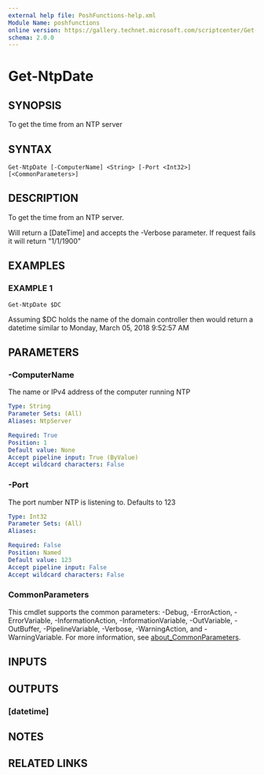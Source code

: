 ```yaml
---
external help file: PoshFunctions-help.xml
Module Name: poshfunctions
online version: https://gallery.technet.microsoft.com/scriptcenter/Get-MachineType-VM-or-ff43f3a9
schema: 2.0.0
---
```


# Get-NtpDate

## SYNOPSIS
To get the time from an NTP server

## SYNTAX

```
Get-NtpDate [-ComputerName] <String> [-Port <Int32>] [<CommonParameters>]
```

## DESCRIPTION
To get the time from an NTP server.

Will return a \[DateTime\] and accepts the -Verbose parameter.
If request fails it will return "1/1/1900"

## EXAMPLES

### EXAMPLE 1
```
Get-NtpDate $DC
```

Assuming $DC holds the name of the domain controller then would return a datetime similar to
Monday, March 05, 2018 9:52:57 AM

## PARAMETERS

### -ComputerName
The name or IPv4 address of the computer running NTP

```yaml
Type: String
Parameter Sets: (All)
Aliases: NtpServer

Required: True
Position: 1
Default value: None
Accept pipeline input: True (ByValue)
Accept wildcard characters: False
```

### -Port
The port number NTP is listening to.
Defaults to 123

```yaml
Type: Int32
Parameter Sets: (All)
Aliases:

Required: False
Position: Named
Default value: 123
Accept pipeline input: False
Accept wildcard characters: False
```

### CommonParameters
This cmdlet supports the common parameters: -Debug, -ErrorAction, -ErrorVariable, -InformationAction, -InformationVariable, -OutVariable, -OutBuffer, -PipelineVariable, -Verbose, -WarningAction, and -WarningVariable. For more information, see [about_CommonParameters](http://go.microsoft.com/fwlink/?LinkID=113216).

## INPUTS

## OUTPUTS

### [datetime]
## NOTES

## RELATED LINKS
